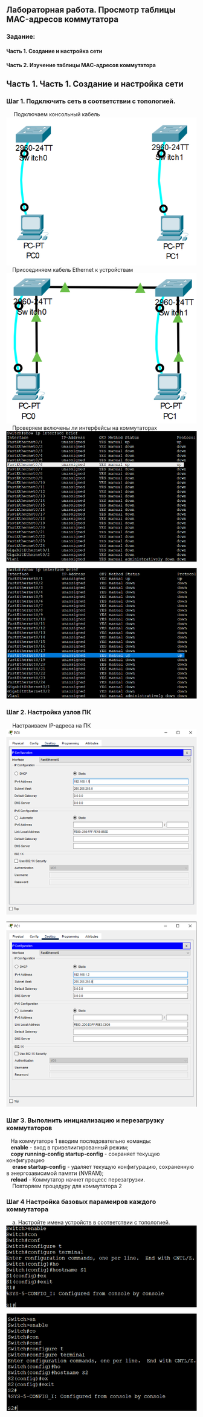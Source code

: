 ##   Лабораторная работа. Просмотр таблицы MAC-адресов коммутатора
### Задание:     
#### Часть 1. Создание и настройка сети    
#### Часть 2. Изучение таблицы МАС-адресов коммутатора     
##  Часть 1. Часть 1. Создание и настройка сети    
### Шаг 1. Подключить сеть в соответствии с топологией.    
&nbsp;&nbsp;&nbsp;&nbsp; Подключаем консольный кабель    
![](./L2-1.png)    
&nbsp;&nbsp;&nbsp;&nbsp;Присоединяем кабель Ethernet к устройствам         
![](./L2-2.png)   
&nbsp;&nbsp;&nbsp;&nbsp;Проверяем включены ли интерфейсы на коммутаторах     
![](./L2-3.png)    

![](./L2-4.png)       

### Шаг 2. Настройка узлов ПК      
&nbsp;&nbsp;&nbsp;&nbsp;Настраиваем IP-адреса на ПК   
![](./L2-5.png)        

![](./L2-6.png)       

### Шаг 3. Выполнить инициализацию и перезагрузку коммутаторов          
&nbsp;&nbsp;&nbsp;На коммутаторе 1 вводим последовательно команды:        
&nbsp;&nbsp;&nbsp;**enable** - вход в привелиигированный режим;       
&nbsp;&nbsp;&nbsp;**copy running-config startup-config** - сохраняет текущую конфигурацию                
&nbsp;&nbsp;&nbsp; **erase startup-config** - удаляет текущую конфигурацию, сохраненную в энергозависимой памяти (NVRAM);        
&nbsp;&nbsp;&nbsp;**reload** - Коммутатор начнет процесс перезагрузки.         
&nbsp;&nbsp;&nbsp; Повторяем процедуру для коммутатора 2      

### Шаг 4 Настройка базовых парамеиров каждого коммутатора       
&nbsp;&nbsp;&nbsp;&nbsp;a. Настройте имена устройств в соответствии с топологией.     
![](./L1-9.png)      

![](./L2-10.png)       

